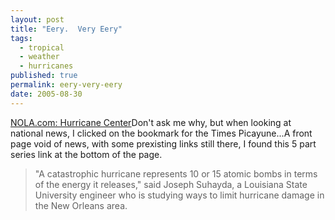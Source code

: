 ```yaml
---
layout: post
title: "Eery.  Very Eery"
tags:
  - tropical
  - weather
  - hurricanes
published: true
permalink: eery-very-eery
date: 2005-08-30
---
```


<a href="http://www.nola.com/hurricane/?/washingaway/">NOLA.com: Hurricane Center</a>Don't ask me why, but when looking at national news, I clicked on the bookmark for the Times Picayune...A front page void of news, with some prexisting links still there, I found this 5 part series link at the bottom of the page.<blockquote> "A catastrophic hurricane represents 10 or 15 atomic bombs in terms of the energy it releases," said Joseph Suhayda, a Louisiana State University engineer who is studying ways to limit hurricane damage in the New Orleans area.</blockquote>
